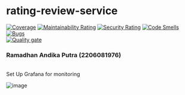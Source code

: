 # rating-review-service
[![Coverage](https://sonarcloud.io/api/project_badges/measure?project=AdproA11_rating-review-service&metric=coverage)](https://sonarcloud.io/summary/new_code?id=AdproA11_rating-review-service) [![Maintainability Rating](https://sonarcloud.io/api/project_badges/measure?project=AdproA11_rating-review-service&metric=sqale_rating)](https://sonarcloud.io/summary/new_code?id=AdproA11_rating-review-service) [![Security Rating](https://sonarcloud.io/api/project_badges/measure?project=AdproA11_rating-review-service&metric=security_rating)](https://sonarcloud.io/summary/new_code?id=AdproA11_rating-review-service) [![Code Smells](https://sonarcloud.io/api/project_badges/measure?project=AdproA11_rating-review-service&metric=code_smells)](https://sonarcloud.io/summary/new_code?id=AdproA11_rating-review-service) [![Bugs](https://sonarcloud.io/api/project_badges/measure?project=AdproA11_rating-review-service&metric=bugs)](https://sonarcloud.io/summary/new_code?id=AdproA11_rating-review-service)<br>
[![Quality gate](https://sonarcloud.io/api/project_badges/quality_gate?project=AdproA11_rating-review-service)](https://sonarcloud.io/summary/new_code?id=AdproA11_rating-review-service)

### Ramadhan Andika Putra (2206081976)
<br>
Set Up Grafana for monitoring

![image](https://github.com/AdproA11/rating-review-service/assets/119088782/33ee9db7-1ca3-4b57-859c-4557d3b7c0c3)